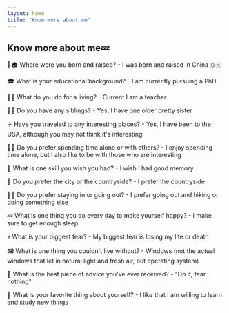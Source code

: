 ```yaml
---
layout: home
title: "Know more about me"
---
```


## Know more about me💤

📍🏠 Where were you born and raised? - I was born and raised in China 🇨🇳

🎓 What is your educational background? - I am currently pursuing a PhD

👨‍🏫 What do you do for a living? - Current I am a teacher

👩‍🦱 Do you have any siblings? - Yes, I have one older pretty sister

✈️ Have you traveled to any interesting places? - Yes, I have been to the USA, although you may not think it's interesting

🧘‍♀️ Do you prefer spending time alone or with others? - I enjoy spending time alone, but I also like to be with those who are interesting

🧠 What is one skill you wish you had? - I wish I had good memory

🌳 Do you prefer the city or the countryside? - I prefer the countryside

🏃‍♀️ Do you prefer staying in or going out? - I prefer going out and hiking or doing something else

💤 What is one thing you do every day to make yourself happy? - I make sure to get enough sleep

💀 What is your biggest fear? - My biggest fear is losing my life or death

🖼️ What is one thing you couldn't live without? - Windows (not the actual windows that let in natural light and fresh air, but operating system)

🙌 What is the best piece of advice you've ever received? - "Do it, fear nothing"

🤔 What is your favorite thing about yourself? - I like that I am willing to learn and study new things
